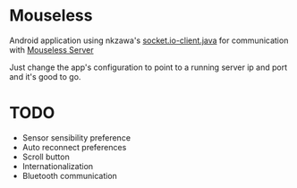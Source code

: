 # Mouseless

Android application using nkzawa's [socket.io-client.java](https://github.com/nkzawa/socket.io-client.java) for communication with [Mouseless Server](https://github.com/rodrigogs/mouseless-server)

Just change the app's configuration to point to a running server ip and port and it's good to go.

# TODO
* Sensor sensibility preference
* Auto reconnect preferences
* Scroll button
* Internationalization
* Bluetooth communication
